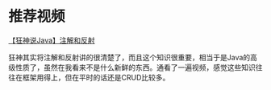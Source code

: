 # 推荐视频

[【狂神说Java】注解和反射](https://www.bilibili.com/video/BV1p4411P7V3)

狂神其实将注解和反射讲的很清楚了，而且这个知识很重要，相当于是Java的高级性质了，虽然在我看来不是什么新鲜的东西。通看了一遍视频，感觉这些知识往往在框架用得上，但在平时的话还是CRUD比较多。